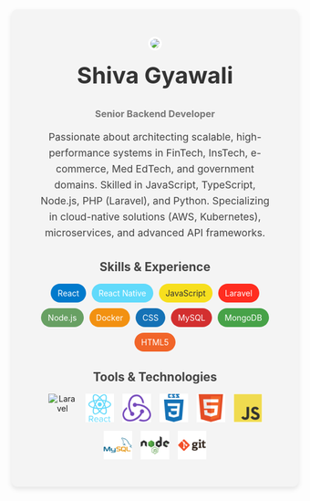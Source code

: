 <section style="background: #f4f4f4; padding: 3rem; text-align: center; border-radius: 10px; box-shadow: 0 4px 8px rgba(0,0,0,0.1);">
  <div id="header">
    <img src="https://media0.giphy.com/media/UDclWKlmfmq7twI3iJ/giphy.gif?cid=ecf05e47p70v5oes0sijw9vb1z072or25nr1b079el5a5f21&rid=giphy.gif&ct=g" height="180" style="border-radius: 50%; border: 4px solid #fff;"/>
  </div>

  <h1 style="color: #333; font-size: 2.5rem; margin-top: 1rem;">Shiva Gyawali</h1>
  <h3 style="color: #777;">Senior Backend Developer</h3>
  <p style="max-width: 800px; margin: 1rem auto; font-size: 1.1rem; line-height: 1.6; color: #444;">
    Passionate about architecting scalable, high-performance systems in FinTech, InsTech, e-commerce, Med EdTech, and government domains. 
    Skilled in JavaScript, TypeScript, Node.js, PHP (Laravel), and Python. Specializing in cloud-native solutions (AWS, Kubernetes), 
    microservices, and advanced API frameworks.
  </p>
  
  <h2 style="margin-top: 2rem; color: #444;">Skills & Experience</h2>
  <div style="display: flex; flex-wrap: wrap; justify-content: center; gap: 10px; max-width: 800px; margin: auto;">
    <span style="background: #007acc; color: #fff; padding: 8px 12px; border-radius: 20px;">React</span>
    <span style="background: #61dafb; color: #fff; padding: 8px 12px; border-radius: 20px;">React Native</span>
    <span style="background: #f7df1e; color: #333; padding: 8px 12px; border-radius: 20px;">JavaScript</span>
    <span style="background: #ff2d20; color: #fff; padding: 8px 12px; border-radius: 20px;">Laravel</span>
    <span style="background: #68a063; color: #fff; padding: 8px 12px; border-radius: 20px;">Node.js</span>
    <span style="background: #f29111; color: #fff; padding: 8px 12px; border-radius: 20px;">Docker</span>
    <span style="background: #1572b6; color: #fff; padding: 8px 12px; border-radius: 20px;">CSS</span>
    <span style="background: #d32f2f; color: #fff; padding: 8px 12px; border-radius: 20px;">MySQL</span>
    <span style="background: #47a248; color: #fff; padding: 8px 12px; border-radius: 20px;">MongoDB</span>
    <span style="background: #f16529; color: #fff; padding: 8px 12px; border-radius: 20px;">HTML5</span>
  </div>
  
  <h2 style="margin-top: 2rem; color: #444;">Tools & Technologies</h2>
  <div style="display: flex; flex-wrap: wrap; justify-content: center; gap: 15px; max-width: 600px; margin: auto;">
    <img src="https://upload.wikimedia.org/wikipedia/commons/9/9a/Laravel.svg" title="Laravel" alt="Laravel" width="50"/>
    <img src="https://github.com/devicons/devicon/blob/master/icons/react/react-original-wordmark.svg" title="React" alt="React" width="50"/>
    <img src="https://github.com/devicons/devicon/blob/master/icons/redux/redux-original.svg" title="Redux" alt="Redux" width="50"/>
    <img src="https://github.com/devicons/devicon/blob/master/icons/css3/css3-plain-wordmark.svg" title="CSS3" alt="CSS" width="50"/>
    <img src="https://github.com/devicons/devicon/blob/master/icons/html5/html5-original.svg" title="HTML5" alt="HTML" width="50"/>
    <img src="https://github.com/devicons/devicon/blob/master/icons/javascript/javascript-original.svg" title="JavaScript" alt="JavaScript" width="50"/>
    <img src="https://github.com/devicons/devicon/blob/master/icons/mysql/mysql-original-wordmark.svg" title="MySQL" alt="MySQL" width="50"/>
    <img src="https://github.com/devicons/devicon/blob/master/icons/nodejs/nodejs-original-wordmark.svg" title="NodeJS" alt="NodeJS" width="50"/>
    <img src="https://github.com/devicons/devicon/blob/master/icons/git/git-original-wordmark.svg" title="Git" alt="Git" width="50"/>
  </div>
</section>
